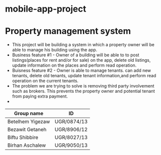 # mobile-app-project
# Property management system
* This project will be building a system in which a property owner will be able to manage his building using the app.
* Business feature #1 - Owner of a building will be able to to post listings(places for rent and/or for sale) on the app, delete old listings, update information on the places and perform read operation.
* Buisness feature #2 - Owner is able to manage tenants. can add new tenants, delete old tenants, update tenant information,and perform read operation on the current tenants.
* The problem we are trying to solve is removing third party involvement such as brokers. This prevents the property owner and potential tenant from paying extra payment.
* 
Group name            |       ID
-----------------     |       -----------
Betelhem Yigezaw      |       UGR/0874/13
Bezawit Getaneh       |       UGR/8906/12
Biftu Shibbire        |       UGR/8027/13
Birhan Aschalew       |       UGR/9050/13
